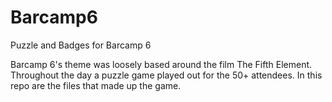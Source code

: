 # Barcamp6
Puzzle and Badges for Barcamp 6

Barcamp 6's theme was loosely based around the film The Fifth Element. Throughout the day a puzzle game played out for the 50+ attendees. In this repo are the files that made up the game.
